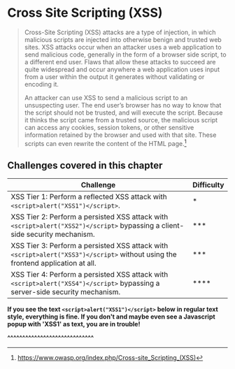 # Cross Site Scripting (XSS)

> Cross-Site Scripting (XSS) attacks are a type of injection, in which malicious scripts are injected into otherwise benign and trusted web sites. XSS attacks occur when an attacker uses a web application to send malicious code, generally in the form of a browser side script, to a different end user. Flaws that allow these attacks to succeed are quite widespread and occur anywhere a web application uses input from a user within the output it generates without validating or encoding it.
>
> An attacker can use XSS to send a malicious script to an unsuspecting user. The end user’s browser has no way to know that the script should not be trusted, and will execute the script. Because it thinks the script came from a trusted source, the malicious script can access any cookies, session tokens, or other sensitive information retained by the browser and used with that site. These scripts can even rewrite the content of the HTML page.[^1]

## Challenges covered in this chapter

| Challenge | Difficulty |
| --------- | ---------- |
| XSS Tier 1: Perform a reflected XSS attack with `<script>alert("XSS1")</script>`. | \* |
| XSS Tier 2: Perform a persisted XSS attack with `<script>alert("XSS2")</script>` bypassing a client-side security mechanism. | \*\*\* |
| XSS Tier 3: Perform a persisted XSS attack with `<script>alert("XSS3")</script>` without using the frontend application at all. | \*\*\* |
| XSS Tier 4: Perform a persisted XSS attack with `<script>alert("XSS4")</script>` bypassing a server-side security mechanism. | \*\*\*\* |

[^1]: https://www.owasp.org/index.php/Cross-site_Scripting_(XSS)

__If you see the text `<script>alert("XSS1")</script>` below in regular text style, everything is fine. If you don't and maybe even see a Javascript popup with 'XSS1' as text, you are in trouble!__
<script>alert("XSS1")</script>
__^^^^^^^^^^^^^^^^^^^^^^^^^^^^^__
